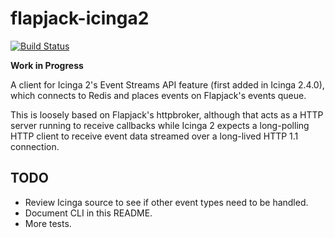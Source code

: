 # flapjack-icinga2

[![Build Status](https://travis-ci.org/sol1/flapjack-icinga2.png)](https://travis-ci.org/sol1/flapjack-icinga2)

**Work in Progress**

A client for Icinga 2's Event Streams API feature (first added in Icinga 2.4.0), which connects to Redis and places events on Flapjack's events queue.

This is loosely based on Flapjack's httpbroker, although that acts as a HTTP server running to receive callbacks while Icinga 2 expects a long-polling HTTP client to receive event data streamed over a long-lived HTTP 1.1 connection.

## TODO

* Review Icinga source to see if other event types need to be handled.
* Document CLI in this README.
* More tests.